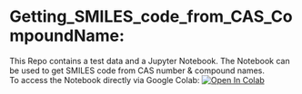 # Getting_SMILES_code_from_CAS_CompoundName:

This Repo contains a test data and a Jupyter Notebook. The Notebook can be used to get SMILES code from CAS number & compound names. <br>
To access the Notebook directly via Google Colab:  [![Open In Colab](https://colab.research.google.com/assets/colab-badge.svg)](https://colab.research.google.com/github/abzer005/Getting_SMILES_code_from_CAS_CompoundName/blob/main)

